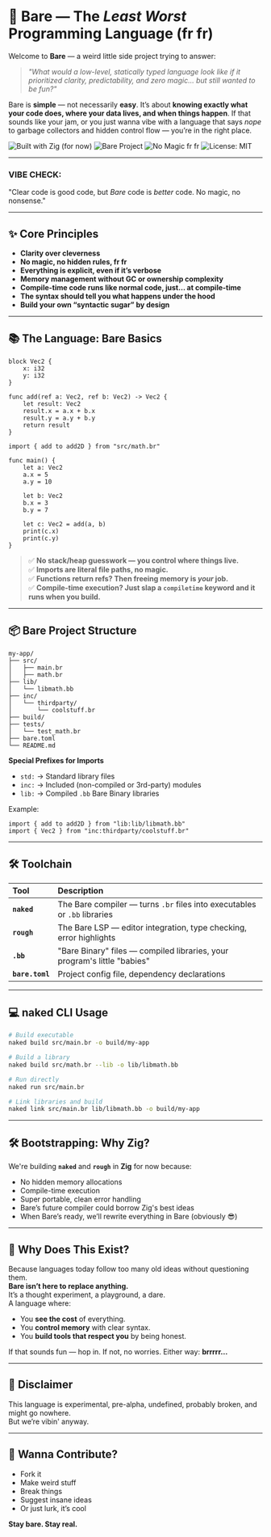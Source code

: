 # 🥩 Bare — The *Least Worst* Programming Language (fr fr)

Welcome to **Bare** — a weird little side project trying to answer:  
> *"What would a low-level, statically typed language look like if it prioritized clarity, predictability, and zero magic… but still wanted to be fun?"*

Bare is **simple** — not necessarily **easy**. It’s about **knowing exactly what your code does, where your data lives, and when things happen**. If that sounds like your jam, or you just wanna vibe with a language that says *nope* to garbage collectors and hidden control flow — you’re in the right place.

![Built with Zig (for now)](https://img.shields.io/badge/Built%20with-Zig-0c6ba0?logo=zig&logoColor=fff)
![Bare Project](https://img.shields.io/badge/Language-Bare-e91e63?logo=data:image/svg+xml;base64,PHN2ZyB4bWxucz0naHR0cDovL3d3dy53My5vcmcvMjAwMC9zdmcnIHdpZHRoPSczMicgaGVpZ2h0PSczMic+PHJlY3Qgd2lkdGg9JzMyJyBoZWlnaHQ9JzMyJyBmaWxsPSIjZTkxZTYzIiByeD0nNCcvPjx0ZXh0IHg9JzE2JyB5PScyMScgZm9udC1zaXplPScxMScgZmlsbD0nI2ZmZicgdGV4dC1hbmNob3I9J21pZGRsZSc+Qg==)
![No Magic fr fr](https://img.shields.io/badge/No%20Magic-fr%20fr-4caf50?logo=42)
![License: MIT](https://img.shields.io/badge/License-MIT-blue.svg)

---

### **VIBE CHECK**:
"Clear code is good code, but *Bare* code is *better* code. No magic, no nonsense."

---

## ✨ Core Principles
- **Clarity over cleverness**  
- **No magic, no hidden rules, fr fr**  
- **Everything is explicit, even if it’s verbose**  
- **Memory management without GC or ownership complexity**
- **Compile-time code runs like normal code, just… at compile-time**
- **The syntax should tell you what happens under the hood**
- **Build your own “syntactic sugar” by design**

---

## 📚 The Language: Bare Basics

```bare
block Vec2 {
    x: i32
    y: i32
}

func add(ref a: Vec2, ref b: Vec2) -> Vec2 {
    let result: Vec2
    result.x = a.x + b.x
    result.y = a.y + b.y
    return result
}

import { add to add2D } from "src/math.br"

func main() {
    let a: Vec2
    a.x = 5
    a.y = 10

    let b: Vec2
    b.x = 3
    b.y = 7

    let c: Vec2 = add(a, b)
    print(c.x)
    print(c.y)
}
```

> ✅ **No stack/heap guesswork — you control where things live.**  
> ✅ **Imports are literal file paths, no magic.**  
> ✅ **Functions return refs? Then freeing memory is *your* job.**  
> ✅ **Compile-time execution? Just slap a `compiletime` keyword and it runs when you build.**  

---

## 📦 Bare Project Structure

```
my-app/
├── src/
│   ├── main.br
│   ├── math.br
├── lib/
│   └── libmath.bb
├── inc/
│   └── thirdparty/
│       └── coolstuff.br
├── build/
├── tests/
│   └── test_math.br
├── bare.toml
└── README.md
```

**Special Prefixes for Imports**
- `std:` → Standard library files  
- `inc:` → Included (non-compiled or 3rd-party) modules  
- `lib:` → Compiled `.bb` Bare Binary libraries  

Example:
```bare
import { add to add2D } from "lib:lib/libmath.bb"
import { Vec2 } from "inc:thirdparty/coolstuff.br"
```

---

## 🛠️ Toolchain

| Tool | Description |
|:------|:-----------------------------------|
| **`naked`** | The Bare compiler — turns `.br` files into executables or `.bb` libraries |
| **`rough`** | The Bare LSP — editor integration, type checking, error highlights |
| **`.bb`** | "Bare Binary" files — compiled libraries, your program's little "babies" |
| **`bare.toml`** | Project config file, dependency declarations |

---

## 💻 naked CLI Usage

```bash
# Build executable
naked build src/main.br -o build/my-app

# Build a library
naked build src/math.br --lib -o lib/libmath.bb

# Run directly
naked run src/main.br

# Link libraries and build
naked link src/main.br lib/libmath.bb -o build/my-app
```

---

## 🛠️ Bootstrapping: Why Zig?

We're building **`naked`** and **`rough`** in **Zig** for now because:
- No hidden memory allocations
- Compile-time execution
- Super portable, clean error handling
- Bare’s future compiler could borrow Zig's best ideas
- When Bare’s ready, we’ll rewrite everything in Bare (obviously 😎)

---

## 🤘 Why Does This Exist?
Because languages today follow too many old ideas without questioning them.  
**Bare isn’t here to replace anything.**  
It’s a thought experiment, a playground, a dare.  
A language where:
- You **see the cost** of everything.
- You **control memory** with clear syntax.
- You **build tools that respect you** by being honest.

If that sounds fun — hop in. If not, no worries. Either way: **brrrrr…**

---

## 🚧 Disclaimer
This language is experimental, pre-alpha, undefined, probably broken, and might go nowhere.  
But we’re vibin' anyway.

---

## 📎 Wanna Contribute?  
- Fork it  
- Make weird stuff  
- Break things  
- Suggest insane ideas  
- Or just lurk, it’s cool  

**Stay bare. Stay real.**
